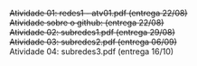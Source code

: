 ~~Atividade 01: redes1 - atv01.pdf (entrega 22/08)~~    
~~Atividade sobre o github: (entrega 22/08)~~  
~~Atividade 02: subredes1.pdf (entrega 29/08)~~    
~~Atividade 03: subredes2.pdf (entrega 06/09)~~   
Atividade 04: subredes3.pdf (entrega 16/10)  
